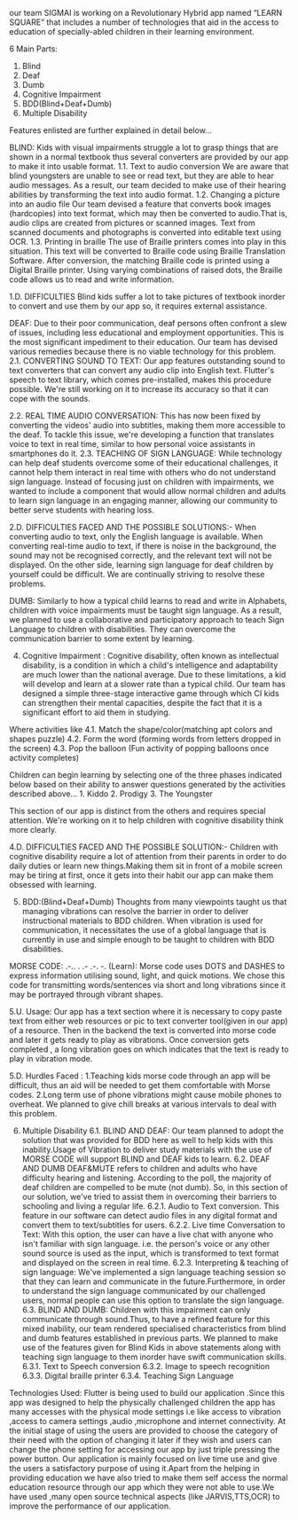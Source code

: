 our team SIGMAI is working on a Revolutionary Hybrid app named “LEARN SQUARE” that includes a number of technologies that aid in the access to education of specially-abled children in their learning environment.
 
6 Main Parts:
1. Blind
2. Deaf
3. Dumb
4. Cognitive Impairment
5. BDD(Blind+Deaf+Dumb)
6. Multiple Disability
 
Features enlisted are further explained in detail below…
 
BLIND:
	Kids with visual impairments struggle a lot to grasp things that are shown in a normal textbook thus several converters are provided by our app to make it into usable format.
 1.1. Text to audio conversion
We are aware that blind youngsters are unable to see or read text, but they are able to hear audio messages. As a result, our team decided to make use of their hearing abilities by transforming the text into audio format.
 1.2. Changing a picture into an audio file
 Our team devised a feature that converts book images (hardcopies) into text format, which may then be converted to audio.That is, audio clips are created from pictures or scanned images. Text from scanned documents and photographs is converted into editable text using OCR.
  1.3.  Printing in braille
The use of Braille printers comes into play in this situation. This text will be converted to Braille code using Braille Translation Software. After conversion, the matching Braille code is printed using a Digital Braille printer. Using varying combinations of raised dots, the Braille code allows us to read and write information.
 
1.D. DIFFICULTIES
	Blind kids suffer a lot to take pictures of textbook inorder to convert and use them by our app so, it requires external assistance.
 
DEAF:
     Due to their poor communication, deaf persons often confront a slew of issues, including less educational and employment opportunities. This is the most significant impediment to their education. Our team has devised various remedies because there is no viable technology for this problem.
2.1. CONVERTING SOUND TO TEXT:
       Our app features outstanding sound to text converters that can convert any audio clip into English text. Flutter's speech to text library, which comes pre-installed, makes this procedure possible. We're still working on it to increase its accuracy so that it can cope with the sounds.
 
2.2.  REAL TIME AUDIO CONVERSATION:
       This has now been fixed by converting the videos' audio into subtitles, making them more accessible to the deaf. To tackle this issue, we're developing a function that translates voice to text in real time, similar to how personal voice assistants in smartphones do it.
2.3. TEACHING OF SIGN LANGUAGE:
    While technology can help deaf students overcome some of their educational challenges, it cannot help them interact in real time with others who do not understand sign language. Instead of focusing just on children with impairments, we wanted to include a component that would allow normal children and adults to learn sign language in an engaging manner, allowing our community to better serve students with hearing loss.
 
2.D. DIFFICULTIES FACED AND THE POSSIBLE SOLUTIONS:-
    When converting audio to text, only the English language is available. When converting real-time audio to text, if there is noise in the background, the sound may not be recognised correctly, and the relevant text will not be displayed. On the other side, learning sign language for deaf children by yourself could be difficult. We are continually striving to resolve these problems.  
 
DUMB:
  Similarly to how a typical child learns to read and write in Alphabets, children with voice impairments must be taught sign language. As a result, we planned to use a collaborative and participatory approach to teach Sign Language to children with disabilities. They can overcome the communication barrier to some extent by learning.
 
 
4. Cognitive Impairment :
       Cognitive disability, often known as intellectual disability, is a condition in which a child's intelligence and adaptability are much lower than the national average. Due to these limitations, a kid will develop and learn at a slower rate than a typical child.
     Our team has designed a simple three-stage interactive game through which CI kids can strengthen their mental capacities, despite the fact that it is a significant effort to aid them in studying.
 
Where activities like
          4.1. Match the shape/color(matching apt colors and shapes puzzle)
          4.2. Form the word (forming words from letters dropped in the screen)
          4.3. Pop the balloon (Fun activity of popping balloons once activity completes)
 
Children can begin learning by selecting one of the three phases indicated below based on their ability to answer questions generated by the activities described above…
                     1.     Kiddo
                      2.    Prodigy
     3.    The Youngster
 
This section of our app is distinct from the others and requires special attention. We're working on it to help children with cognitive disability think more clearly.
 
4.D. DIFFICULTIES FACED AND THE POSSIBLE SOLUTION:-
     Children with cognitive disability require a lot of attention from their parents in order to do daily duties or learn new things.Making them sit in front of a mobile screen may be tiring at first, once it gets into their habit our app can make them obsessed with learning. 
 
5. BDD:(Blind+Deaf+Dumb)
   Thoughts from many viewpoints taught us that managing vibrations can resolve the barrier in order to deliver instructional materials to BDD children. When vibration is used for communication, it necessitates the use of a global language that is currently in use and simple enough to be taught to children with BDD disabilities.
 
MORSE CODE: .-.. . .- .-. -. (Learn):
   Morse code uses DOTS and DASHES to express information utilising sound, light, and quick motions. We chose this code for transmitting words/sentences via short and long vibrations since it may be portrayed through vibrant shapes.
 
5.U. Usage:
	Our app has a text section where it is necessary to copy paste text from either web resources or pic to text converter tool(given in our app) of a resource. Then in the backend the text is converted into morse code and later it gets ready to play as vibrations.
Once conversion gets completed , a long vibration goes on which indicates that the text is ready to play in vibration mode.
 
5.D. Hurdles Faced :
1.Teaching kids morse code through an app will be difficult, thus an aid will be needed to get them comfortable with Morse codes.
2.Long term use of phone vibrations might cause mobile phones to overheat. We planned to give chill breaks at various intervals to deal with this problem.
 
6. Multiple Disability
6.1. BLIND AND DEAF:
      	Our team planned to adopt the solution that was provided for BDD here as well to help kids with this inability.Usage of Vibration to deliver study materials with the use of MORSE CODE will support BLIND and DEAF kids to learn.
6.2. DEAF AND DUMB
DEAF&MUTE refers to children and adults who have difficulty hearing and listening. According to the poll, the majority of deaf children are compelled to be mute (not dumb). So, in this section of our solution, we've tried to assist them in overcoming their barriers to schooling and living a regular life.
6.2.1. Audio to Text conversion.
This feature in our software can detect audio files in any digital format and convert them to text/subtitles for users.
6.2.2. Live time Conversation to Text:
With this option, the user can have a live chat with anyone who isn't familiar with sign language. i.e. the person's voice or any other sound source is used as the input, which is transformed to text format and displayed on the screen in real time.
6.2.3. Interpreting & teaching of sign language:
We've implemented a sign language teaching session so that they can learn and communicate in the future.Furthermore, in order to understand the sign language communicated by our challenged users, normal people can use this option to translate the sign language.
6.3. BLIND AND DUMB: 
Children with this impairment can only communicate through sound.Thus, to have a refined feature for this mixed inability, our team rendered specialised characteristics from blind and dumb features established in previous parts.
	We planned to make use of the features given for Blind Kids in above statements along with teaching sign language to them inorder have swift communication skills.
6.3.1. Text to Speech conversion
6.3.2. Image to speech recognition
6.3.3. Digital braille printer
6.3.4. Teaching Sign Language
 
Technologies Used:
	Flutter is being used to build our application .Since this app was designed to help the physically challenged children the app has many accesses with the physical mode settings i.e like access to vibration ,access to camera settings ,audio ,microphone and internet connectivity.
At the initial stage of using the users are provided to choose the category of their need with the option of changing it later if they wish and users can change the phone setting for accessing our app by just triple pressing the power button.
Our application is mainly focused on live time use and give the users a satisfactory purpose of using it.Apart from the helping in providing education we have also tried to make them self access the normal education resource through our app which they were not able to use.We have used ,many open source technical aspects (like JARVIS,TTS,OCR) to improve the performance of our application.
